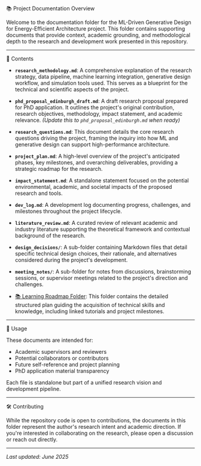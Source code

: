 📚 Project Documentation Overview

Welcome to the documentation folder for the ML-Driven Generative Design for Energy-Efficient Architecture project. This folder contains supporting documents that provide context, academic grounding, and methodological depth to the research and development work presented in this repository.

---

📄 Contents

-   **`research_methodology.md`**: A comprehensive explanation of the research strategy, data pipeline, machine learning integration, generative design workflow, and simulation tools used. This serves as a blueprint for the technical and scientific aspects of the project.

-   **`phd_proposal_edinburgh_draft.md`**: A draft research proposal prepared for PhD application. It outlines the project's original contribution, research objectives, methodology, impact statement, and academic relevance. *(Update this to `phd_proposal_edinburgh.md` when ready)*

-   **`research_questions.md`**: This document details the core research questions driving the project, framing the inquiry into how ML and generative design can support high-performance architecture.

-   **`project_plan.md`**: A high-level overview of the project's anticipated phases, key milestones, and overarching deliverables, providing a strategic roadmap for the research.

-   **`impact_statement.md`**: A standalone statement focused on the potential environmental, academic, and societal impacts of the proposed research and tools.

-   **`dev_log.md`**: A development log documenting progress, challenges, and milestones throughout the project lifecycle.

-   **`literature_review.md`**: A curated review of relevant academic and industry literature supporting the theoretical framework and contextual background of the research.

-   **`design_decisions/`**: A sub-folder containing Markdown files that detail specific technical design choices, their rationale, and alternatives considered during the project's development.

-   **`meeting_notes/`**: A sub-folder for notes from discussions, brainstorming sessions, or supervisor meetings related to the project's direction and challenges.

-   [📚 Learning Roadmap Folder](../learning_roadmap/): This folder contains the detailed structured plan guiding the acquisition of technical skills and knowledge, including linked tutorials and project milestones.

---

🧠 Usage

These documents are intended for:

* Academic supervisors and reviewers
* Potential collaborators or contributors
* Future self-reference and project planning
* PhD application material transparency

Each file is standalone but part of a unified research vision and development pipeline.

---

🛠 Contributing

While the repository code is open to contributions, the documents in this folder represent the author's research intent and academic direction. If you're interested in collaborating on the research, please open a discussion or reach out directly.

---

*Last updated: June 2025*
